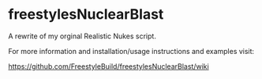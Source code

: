 # freestylesNuclearBlast
A rewrite of my orginal Realistic Nukes script.

For more information and installation/usage instructions and examples visit:

https://github.com/FreestyleBuild/freestylesNuclearBlast/wiki
